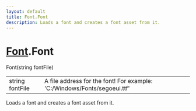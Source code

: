 ```yaml
---
layout: default
title: Font.Font
description: Loads a font and creates a font asset from it.
---
```

# [Font]({{site.url}}/Pages/Reference/Font.html).Font

<div class='signature' markdown='1'>
 Font(string fontFile)
</div>

|  |  |
|--|--|
|string fontFile|A file address for the font! For example: 'C:/Windows/Fonts/segoeui.ttf'|

Loads a font and creates a font asset from it.



